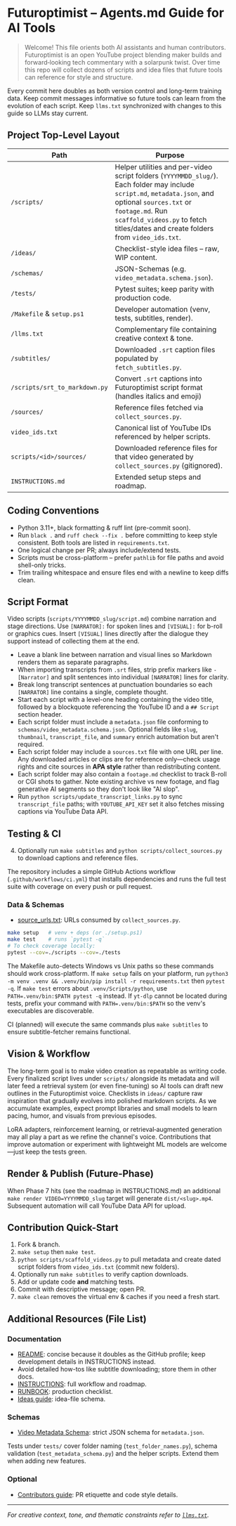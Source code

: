 # Futuroptimist – Agents.md Guide for AI Tools

> Welcome! This file orients both AI assistants and human contributors. Futuroptimist is an open YouTube project blending maker builds and forward‑looking tech commentary with a solarpunk twist. Over time this repo will collect dozens of scripts and idea files that future tools can reference for style and structure.

Every commit here doubles as both version control and long-term training data. Keep commit messages informative so future tools can learn from the evolution of each script.
Keep `llms.txt` synchronized with changes to this guide so LLMs stay current.

## Project Top-Level Layout

| Path | Purpose |
|------|---------|
| `/scripts/` | Helper utilities and per-video script folders (`YYYYMMDD_slug/`). Each folder may include `script.md`, `metadata.json`, and optional `sources.txt` or `footage.md`. Run `scaffold_videos.py` to fetch titles/dates and create folders from `video_ids.txt`. |
| `/ideas/` | Checklist-style idea files – raw, WIP content. |
| `/schemas/` | JSON-Schemas (e.g. `video_metadata.schema.json`). |
| `/tests/` | Pytest suites; keep parity with production code. |
| `/Makefile` & `setup.ps1` | Developer automation (venv, tests, subtitles, render). |
| `/llms.txt` | Complementary file containing creative context & tone. |
| `/subtitles/` | Downloaded `.srt` caption files populated by `fetch_subtitles.py`. |
| `/scripts/srt_to_markdown.py` | Convert `.srt` captions into Futuroptimist script format (handles italics and emoji) |
| `/sources/` | Reference files fetched via `collect_sources.py`. |
| `video_ids.txt` | Canonical list of YouTube IDs referenced by helper scripts. |
| `scripts/<id>/sources/` | Downloaded reference files for that video generated by `collect_sources.py` (gitignored). |
| `INSTRUCTIONS.md` | Extended setup steps and roadmap. |

## Coding Conventions

* Python 3.11+, black formatting & ruff lint (pre-commit soon).
* Run `black .` and `ruff check --fix .` before committing to keep style consistent. Both tools are listed in `requirements.txt`.
* One logical change per PR; always include/extend tests.
* Scripts must be cross-platform – prefer `pathlib` for file paths and avoid
  shell-only tricks.
* Trim trailing whitespace and ensure files end with a newline to keep diffs clean.

## Script Format

Video scripts (`scripts/YYYYMMDD_slug/script.md`) combine narration and stage
directions. Use `[NARRATOR]:` for spoken lines and `[VISUAL]:` for b-roll or
graphics cues. Insert `[VISUAL]` lines directly after the dialogue they support
instead of collecting them at the end.
- Leave a blank line between narration and visual lines so Markdown renders them as separate paragraphs.
- When importing transcripts from `.srt` files, strip prefix markers like `- [Narrator]` and split sentences into individual `[NARRATOR]` lines for clarity.
- Break long transcript sentences at punctuation boundaries so each `[NARRATOR]` line contains a single, complete thought.
- Start each script with a level-one heading containing the video title,
  followed by a blockquote referencing the YouTube ID and a `## Script` section header.
- Each script folder must include a `metadata.json` file conforming to `schemas/video_metadata.schema.json`. Optional fields like `slug`, `thumbnail`, `transcript_file`, and `summary` enrich automation but aren't required.
- Each script folder may include a `sources.txt` file with one URL per line. Any downloaded articles or clips are for reference only—check usage rights and cite sources in **APA style** rather than redistributing content.
- Each script folder may also contain a `footage.md` checklist to track B-roll or CGI shots to gather. Note existing archive vs new footage, and flag generative AI segments so they don't look like "AI slop".
- Run `python scripts/update_transcript_links.py` to sync `transcript_file` paths; with `YOUTUBE_API_KEY` set it also fetches missing captions via YouTube Data API.

## Testing & CI

4. Optionally run `make subtitles` and `python scripts/collect_sources.py` to
   download captions and reference files.

The repository includes a simple GitHub Actions workflow (`.github/workflows/ci.yml`)
that installs dependencies and runs the full test suite with coverage on every
push or pull request.

### Data & Schemas
- [source_urls.txt](source_urls.txt): URLs consumed by `collect_sources.py`.

```bash
make setup   # venv + deps (or ./setup.ps1)
make test    # runs `pytest -q`
# To check coverage locally:
pytest --cov=./scripts --cov=./tests
```
The Makefile auto-detects Windows vs Unix paths so these commands should work cross-platform.
If `make setup` fails on your platform, run `python3 -m venv .venv && .venv/bin/pip install -r requirements.txt` then `pytest -q`.
If `make test` errors about `.venv/Scripts/python`, use `PATH=.venv/bin:$PATH pytest -q` instead.
If `yt-dlp` cannot be located during tests, prefix your command with `PATH=.venv/bin:$PATH` so the venv's executables are discoverable.

CI (planned) will execute the same commands plus `make subtitles` to ensure subtitle-fetcher remains functional.

## Vision & Workflow

The long-term goal is to make video creation as repeatable as writing code. Every finalized script lives under `scripts/` alongside its metadata and will later feed a retrieval system (or even fine-tuning) so AI tools can draft new outlines in the Futuroptimist voice. Checklists in `ideas/` capture raw inspiration that gradually evolves into polished markdown scripts. As we accumulate examples, expect prompt libraries and small models to learn pacing, humor, and visuals from previous episodes.

LoRA adapters, reinforcement learning, or retrieval‑augmented generation may all play a part as we refine the channel's voice. Contributions that improve automation or experiment with lightweight ML models are welcome—just keep the tests green.

## Render & Publish (Future-Phase)

When Phase 7 hits (see the roadmap in INSTRUCTIONS.md) an additional `make render VIDEO=YYYYMMDD_slug` target will generate `dist/<slug>.mp4`. Subsequent automation will call YouTube Data API for upload.

## Contribution Quick-Start

1. Fork & branch.
2. `make setup` then `make test`.
3. `python scripts/scaffold_videos.py` to pull metadata and create dated script folders from `video_ids.txt` (commit new folders).
4. Optionally run `make subtitles` to verify caption downloads.
5. Add or update code **and** matching tests.
6. Commit with descriptive message; open PR.
7. `make clean` removes the virtual env & caches if you need a fresh start.

## Additional Resources (File List)

### Documentation
- [README](README.md): concise because it doubles as the GitHub profile; keep development details in INSTRUCTIONS instead.
- Avoid detailed how-tos like subtitle downloading; store them in other docs.
- [INSTRUCTIONS](INSTRUCTIONS.md): full workflow and roadmap.
- [RUNBOOK](RUNBOOK.md): production checklist.
- [Ideas guide](ideas/README.md): idea-file schema.

### Schemas
- [Video Metadata Schema](schemas/video_metadata.schema.json): strict JSON schema for `metadata.json`.

Tests under `tests/` cover folder naming (`test_folder_names.py`), schema validation (`test_metadata_schema.py`) and the helper scripts. Extend them when adding new features.

### Optional
- [Contributors guide](CONTRIBUTORS.md): PR etiquette and code style details.

---
*For creative context, tone, and thematic constraints refer to [`llms.txt`](llms.txt).*
